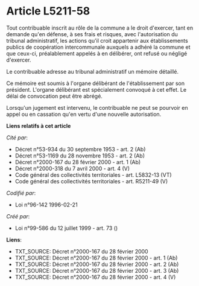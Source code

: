 # Article L5211-58

Tout contribuable inscrit au rôle de la commune a le droit d'exercer, tant en demande qu'en défense, à ses frais et risques,
avec l'autorisation du tribunal administratif, les actions qu'il croit appartenir aux établissements publics de coopération
intercommunale auxquels a adhéré la commune et que ceux-ci, préalablement appelés à en délibérer, ont refusé ou négligé
d'exercer.

Le contribuable adresse au tribunal administratif un mémoire détaillé.

Ce mémoire est soumis à l'organe délibérant de l'établissement par son président. L'organe délibérant est spécialement
convoqué à cet effet. Le délai de convocation peut être abrégé.

Lorsqu'un jugement est intervenu, le contribuable ne peut se pourvoir en appel ou en cassation qu'en vertu d'une nouvelle
autorisation.

**Liens relatifs à cet article**

_Cité par_:

  - Décret n°53-934 du 30 septembre 1953 - art. 2 (Ab)
  - Décret n°53-1169 du 28 novembre 1953 - art. 2 (Ab)
  - Décret n°2000-167 du 28 février 2000 - art. 1 (Ab)
  - Décret n°2000-318 du 7 avril 2000 - art. 4 (V)
  - Code général des collectivités territoriales - art. L5832-13 (VT)
  - Code général des collectivités territoriales - art. R5211-49 (V)

_Codifié par_:

  - Loi n°96-142 1996-02-21

_Créé par_:

  - Loi n°99-586 du 12 juillet 1999 - art. 73 ()

**Liens**:

  - TXT_SOURCE: Décret n°2000-167 du 28 février 2000
  - TXT_SOURCE: Décret n°2000-167 du 28 février 2000 - art. 1 (Ab)
  - TXT_SOURCE: Décret n°2000-167 du 28 février 2000 - art. 2 (Ab)
  - TXT_SOURCE: Décret n°2000-167 du 28 février 2000 - art. 3 (Ab)
  - TXT_SOURCE: Décret n°2000-167 du 28 février 2000 - art. 4 (V)
